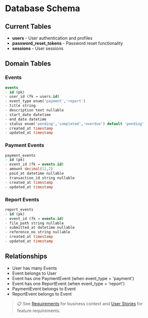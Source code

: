 # Database Schema

## Current Tables
- **users** - User authentication and profiles
- **password_reset_tokens** - Password reset functionality
- **sessions** - User sessions

## Domain Tables

### Events
```sql
events
- id (pk)
- user_id (fk → users.id)
- event_type enum('payment','report')
- title string
- description text nullable
- start_date datetime
- end_date datetime
- status enum('pending','completed','overdue') default 'pending'
- created_at timestamp
- updated_at timestamp
```

### Payment Events
```sql
payment_events
- id (pk)
- event_id (fk → events.id)
- amount decimal(12,2)
- paid_at datetime nullable
- transaction_id string nullable
- created_at timestamp
- updated_at timestamp
```

### Report Events
```sql
report_events
- id (pk)
- event_id (fk → events.id)
- file_path string nullable
- submitted_at datetime nullable
- reference_no string nullable
- created_at timestamp
- updated_at timestamp
```

## Relationships
- User has many Events
- Event belongs to User
- Event has one PaymentEvent (when event_type = 'payment')
- Event has one ReportEvent (when event_type = 'report')
- PaymentEvent belongs to Event
- ReportEvent belongs to Event


> 📋 See [Requirements](./requirements.md) for business context and [User Stories](./user-stories.md) for feature requirements.

